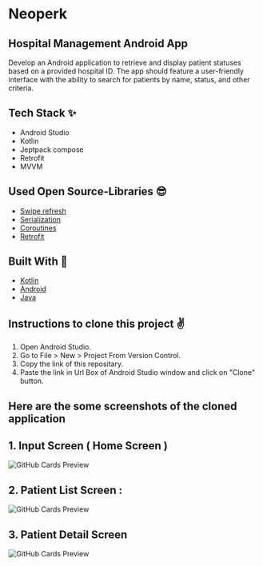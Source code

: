 # Neoperk

## Hospital Management Android App
Develop an Android application to retrieve and display patient statuses based on a provided hospital ID. The app should feature a user-friendly interface with the ability to search for patients by name, status, and other criteria.


## Tech Stack ✨
- Android Studio
- Kotlin
- Jeptpack compose
- Retrofit
- MVVM

## Used Open Source-Libraries 😎
- [Swipe refresh](https://github.com/google/accompanist/blob/main/swiperefresh/README.md)
- [Serialization](https://github.com/Kotlin/kotlinx.serialization)
- [Coroutines](https://github.com/Kotlin/kotlinx.coroutines)
- [Retrofit](https://github.com/square/retrofit)

## Built With 🚀

- [Kotlin](https://kotlinlang.org/)
- [Android](https://www.android.com/intl/en_in/)
- [Java](https://www.java.com/en/)


## Instructions to clone this project ✌
1. Open Android Studio.
2. Go to File > New > Project From Version Control.
3. Copy the link of this repositary.
4. Paste the link in Url Box of Android Studio window and click on "Clone" button.

## Here are the some screenshots of the cloned application
##
## 1. Input Screen ( Home Screen )
![GitHub Cards Preview](https://github.com/akashs056/Neoperk-Hospital-Management-App/blob/master/Readme_Images/Home.jpg)
##
## 2. Patient List Screen :
![GitHub Cards Preview](https://github.com/akashs056/Neoperk-Hospital-Management-App/blob/master/Readme_Images/list.jpg)
##
## 3. Patient Detail Screen
![GitHub Cards Preview](https://github.com/akashs056/Neoperk-Hospital-Management-App/blob/master/Readme_Images/detail.jpg)


##
